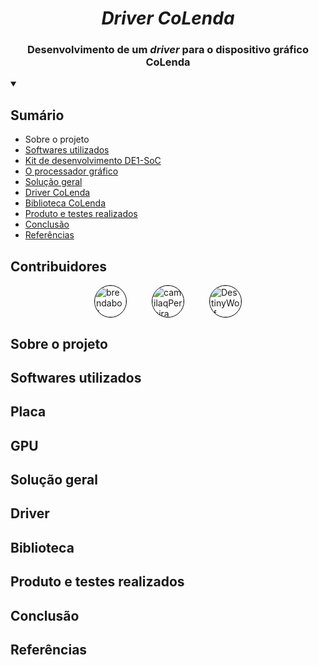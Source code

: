 <h1 align="center"><i>Driver CoLenda</i></h1>

<h3 align="center">Desenvolvimento de um <i>driver</i> para o dispositivo gráfico CoLenda</h3>


<details open>
<summary><h2>Sumário</h2></summary>
<ul>
<li><a href="#about" style="text-decoration:none">Sobre o projeto </a></li>
<li><a href="#used-soft">Softwares utilizados</a></li>
<li><a href="#de1soc">Kit de desenvolvimento DE1-SoC</a></li>
<li><a href="#gpu">O processador gráfico</a></li>
<li><a href="#solucao">Solução geral </a></li>
<li><a href="#driver">Driver CoLenda</a></li>
<li><a href="#lib">Biblioteca CoLenda</a></li>
<li><a href="#tests">Produto e testes realizados</a></li>
<li><a href="#conclusion">Conclusão</a></li>
<li><a href="#refs">Referências</a></li>
<ul>
</details>


<h2> Contribuidores </h2>
<div style="display:grid;justify-content:center;grid-template-columns: auto auto auto;grid-column-gap:40px;">
<a href="https://github.com/brendabo1"><img src="https://avatars.githubusercontent.com/u/69097241?v=4" title="brendabo1" width="50" height="50" style="border-radius:50%;border:1px solid black"></a>
<a href="https://github.com/camilaqPereira"><img src="https://avatars.githubusercontent.com/u/116687830?v=4" title="camilaqPereira" width="50" height="50" style="border-radius:50%; border:1px solid black"></a>
<a href="https://github.com/DestinyWolf"><img src="https://avatars.githubusercontent.com/u/64764136?v=4" title="DestinyWolf" width="50" height="50" style="border-radius:50%; border:1px solid black"></a>
</div>


<h2 id="about">Sobre o projeto</h2>
<h2 id="used-soft">Softwares utilizados</h2>
<h2 id="de1soc">Placa</h2>
<h2 id="gpu">GPU</h2>
<h2 id="solution">Solução geral</h2>
<h2 id="driver">Driver</h2>
<h2 id="lib">Biblioteca</h2>
<h2 id="tests">Produto e testes realizados</h2>
<h2 id="conclusion">Conclusão</h2>
<h2 id="refs">Referências</h2>


